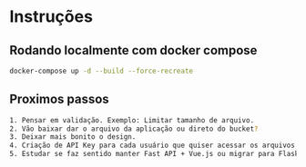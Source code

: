 # Instruções

## Rodando localmente com docker compose

```bash
docker-compose up -d --build --force-recreate
```

## Proximos passos

```bash
1. Pensar em validação. Exemplo: Limitar tamanho de arquivo.
2. Vão baixar dar o arquivo da aplicação ou direto do bucket?
3. Deixar mais bonito o design.
4. Criação de API Key para cada usuário que quiser acessar os arquivos
5. Estudar se faz sentido manter Fast API + Vue.js ou migrar para Flask + React.js
```
